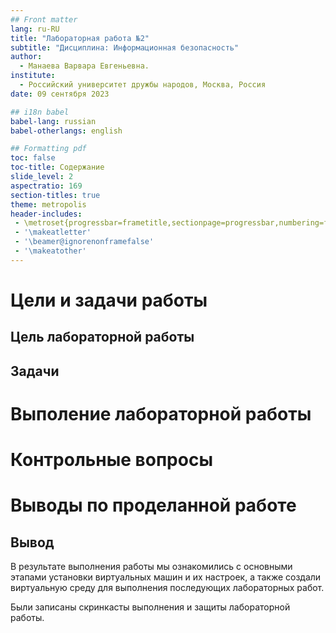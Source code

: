 ```yaml
---
## Front matter
lang: ru-RU
title: "Лабораторная работа №2"
subtitle: "Дисциплина: Информационная безопасность"
author:
  - Манаева Варвара Евгеньевна.
institute:
  - Российский университет дружбы народов, Москва, Россия
date: 09 сентября 2023

## i18n babel
babel-lang: russian
babel-otherlangs: english

## Formatting pdf
toc: false
toc-title: Содержание
slide_level: 2
aspectratio: 169
section-titles: true
theme: metropolis
header-includes:
 - \metroset{progressbar=frametitle,sectionpage=progressbar,numbering=fraction}
 - '\makeatletter'
 - '\beamer@ignorenonframefalse'
 - '\makeatother'
---
```


# Цели и задачи работы

## Цель лабораторной работы



## Задачи



# Выполение лабораторной работы



# Контрольные вопросы



# Выводы по проделанной работе

## Вывод

В результате выполнения работы мы ознакомились с основными этапами установки виртуальных машин и их настроек, 
а также создали виртуальную среду для выполнения последующих лабораторных работ.

Были записаны скринкасты выполнения и защиты лабораторной работы.

